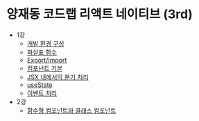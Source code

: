 # 양재동 코드랩 리액트 네이티브 (3rd)

- 1강
  - [개발 환경 구성](_documentation/1강%20-%20개발%20환경%20구성.md)
  - [화살표 함수](_documentation/1강%20-%20화살표%20함수.md)
  - [Export/Import](_documentation/1강%20-%20Export%20Import.md)
  - [컴포넌트 기본](_documentation/1강%20-%20컴포넌트%20기본.md)
  - [JSX 내에서의 분기 처리](_documentation/1강%20-%20JSX%20내에서의%20분기%20처리.md)
  - [useState](_documentation/1강%20-%20useState.md)
  - [이벤트 처리](_documentation/1강%20-%20이벤트%20처리.md)
- 2강
  - [함수형 컴포넌트와 클래스 컴포넌트](_documentation/2강%20-%20함수형%20컴포넌트와%20클래스%20컴포넌트.md)
